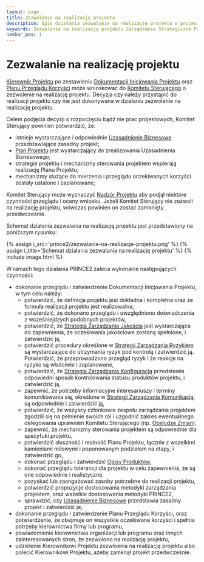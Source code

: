 ```yaml
---
layout: page
title: Zezwalanie na realizację projektu
description: Opis działania zezwalanie na realizację projektu w procesie Zarządzanie Strategiczne Projektem w metodyce PRINCE2
keywords: Zezwalanie na realizację projektu Zarządzanie Strategiczne Projektem PRINCE2 metodyka działanie proces
navbar_pos: 1
---
```

# Zezwalanie na realizację projektu

[Kierownik Projektu](/prince2/kierownik-projektu) po zestawieniu [Dokumentacji Inicjowania Projektu](/prince2/opisy-produktow-zarzadczych/dokumentacja-inicjowania-projektu)
oraz [Planu Przeglądu Korzyści](/prince2/opisy-produktow-zarzadczych/plan-przegladu-korzysci) może wnioskować do [Komitetu Sterującego](/prince2/komitet-sterujacy)
o zezwolenie na realizację projektu. Decyzja czy należy przystąpić do realizacji projektu czy nie jest dokonywana w działaniu zezwolenie na realizację
projektu.

Celem podjęcia decyzji o rozpoczęciu bądź nie prac projektowych, Komitet Sterujący powinien potwierdzić, że:

  * istnieje wystarczające i odpowiednie [Uzasadnienie Biznesowe](/prince2/opisy-produktow-zarzadczych/uzasadnienie-biznesowe) przedstawiające zasadny projekt;
  * [Plan Projektu](/prince2/opisy-produktow-zarzadczych/plan) jest wystarczający do zrealizowania Uzasadnienia Biznesowego;
  * strategie projektu i mechanizmy sterowania projektem wspierają realizację Planu Projektu;
  * mechanizmy służące do mierzenia i przeglądu oczekiwanych korzyści zostały ustalone i zaplanowane;

Komitet Sterujący może wyznaczyć [Nadzór Projektu](/prince2/nadzor-projektu) aby podjął niektóre czynności przeglądu i oceny wniosku. Jeżeli
Komitet Sterujący nie zezwoli na realizację projektu, wówczas powinien on zostać zamknięty przedwcześnie.

Schemat działania zezwalania na realizację projektu jest przedstawiony na poniższym rysunku:

{% assign i_src='prince2/zezwalanie-na-realizacje-projektu.png' %}
{% assign i_title='Schemat działania zezwalania na realizację projektu' %}
{% include image.html %}

W ramach tego działania PRINCE2 zaleca wykonanie następujących czynności:

  * dokonanie przeglądu i zatwierdzenie Dokumentacji Inicjowania Projektu, w tym celu należy:
    * potwierdzić, że definicja projektu jest dokładna i kompletna oraz że formuła realizacji projektu jest realizowalna,
    * potwierdzić, że dokonano przeglądu i uwzględniono doświadczenia z wcześniejdzych podobnych projektów,
    * potwierdzić, że [Strategia Zarządzania Jakościa](/prince2/opisy-produktow-zarzadczych/strategia-zarzadzania-jakoscia) jest wystarczająca do zapewnienia,
że oczekiwania jakościowe zostaną spełnione, i zatwierdzić ją,
    * potwierdzić procedury określone w [Strategii Zarządzania Ryzykiem](/prince2/opisy-produktow-zarzadczych/strategia-zarzadzania-ryzykiem) są wystarczające do
utrzymania ryzyk pod kontrolą i zatwierdzić ją. Potwierdzić, że przeprowadzono przegląd ryzyk i że reakcje na ryzyko są właściwie i zaplanowane,
    * potwierdzić, że [Strategia Zarządzania Konfiguracją](/prince2/opisy-produktow-zarzadczych/strategia-zarzadzania-konfiguracja) przedstawia odpowiedni sposób
kontrolowania statusu produktów projektu, i zatwierdzić ją,
    * zapewnić, że potrzeby informacyjne interesariuszy i terminy komunikowania się, określone w [Strategii Zarządzania Komunikacją](/prince2/opisy-produktow-zarzadczych/strategia-zarzadznia-komunikacja),
są odpowiednie i zatwierdzić ją,
    * potwierdzić, że wszyscy członkowie zespołu zarządzania projektem zgodzili się na pełnienie swoich ról i uzgodnić zakres ewentualnego delegowania uprawnień
Komitetu Sterującego (np. [Obsłudze Zmian](/prince2/obsluga-zmian)),
    * zapewnić, że mechanizmy sterowania projektem są odpowiednie dla specyfuki projektu,
    * potwierdzić słuszność i realność Planu Projektu, łącznie z wszelkimi kamieniami milowymi i poponowanym podziałem na etapy, i zatwierdzić go,
    * dokonać przeglądu i zatwierdzić [Opisy Produktów](/prince2/opisy-produktow-zarzadczych/opis-produktu),
    * dokonać przeglądu tolerancji dla projektu w celu zapewnienia, że są one odpowiednie i realistyczne,
    * pozyskać lub zaangażować zasoby potrzebne do realizacji projektu,
    * potwierdzić propozycje dostosowania metodyki zarządzania projektem, oraz wszelkie dostosowania metodyki PRINCE2,
    * sprawdzić, czy [Uzasadnienie Biznesowe](/prince2/opisy-produktow-zarzadczych/uzasadnienie-biznesowe) przedstawia zasadny projekt i zatwierdzić je;
  * dokonanie przeglądu i zatwierdzenie Planu Przeglądu Korzyści, oraz potwierdzenie, że obejmuje on wszystkie oczekiwane korzyści
i spełnia potrzeby kierownictwa firmy lub programu,
  * powiadomienie kierownictwa organizacji lub programu oraz innych zainteresowanych stron, że zezwolono na realizację projektu,
  * udzielenie Kierownikowi Projektu zezwloenia na realizację projektu albo polecić Kierownikowi Projektu, ażeby zamknął projekt przedwcześnie.